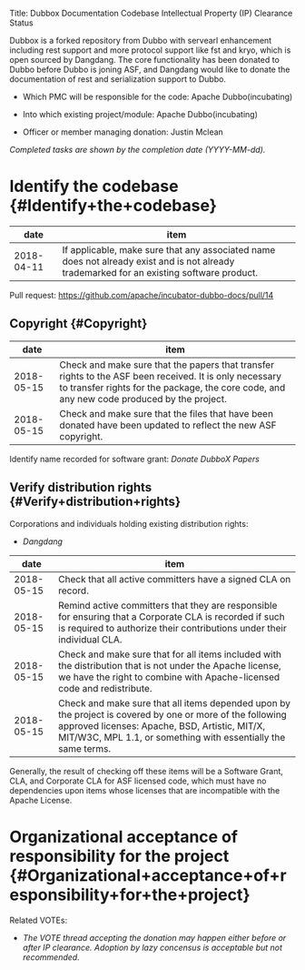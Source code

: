 Title: Dubbox Documentation Codebase Intellectual Property (IP) Clearance Status


Dubbox is a forked repository from Dubbo with servearl enhancement including rest support and more protocol support like fst and kryo, which is open sourced by Dangdang. The core functionality has been donated to Dubbo before Dubbo is joning ASF, and Dangdang would like to donate the documentation of rest and serialization support to Dubbo.



- Which PMC will be responsible for the code: Apache Dubbo(incubating)


- Into which existing project/module: Apache Dubbo(incubating)


- Officer or member managing donation: Justin Mclean

 _Completed tasks are shown by the completion date (YYYY-MM-dd)._ 


# Identify the codebase {#Identify+the+codebase}

| date | item |
|------|------|
| 2018-04-11 | If applicable, make sure that any associated name does not already exist and is not already trademarked for an existing software product. |

Pull request: https://github.com/apache/incubator-dubbo-docs/pull/14


## Copyright {#Copyright}

| date | item |
|------|------|
| 2018-05-15 | Check and make sure that the papers that transfer rights to the ASF been received. It is only necessary to transfer rights for the package, the core code, and any new code produced by the project. |
| 2018-05-15 | Check and make sure that the files that have been donated have been updated to reflect the new ASF copyright. |

Identify name recorded for software grant: _Donate DubboX Papers_ 


## Verify distribution rights {#Verify+distribution+rights}

Corporations and individuals holding existing distribution rights:



-  _Dangdang_ 

| date | item |
|------|------|
| 2018-05-15 | Check that all active committers have a signed CLA on record. |
| 2018-05-15 | Remind active committers that they are responsible for ensuring that a Corporate CLA is recorded if such is required to authorize their contributions under their individual CLA. |
| 2018-05-15 | Check and make sure that for all items included with the distribution that is not under the Apache license, we have the right to combine with Apache-licensed code and redistribute. |
| 2018-05-15 | Check and make sure that all items depended upon by the project is covered by one or more of the following approved licenses: Apache, BSD, Artistic, MIT/X, MIT/W3C, MPL 1.1, or something with essentially the same terms. |

Generally, the result of checking off these items will be a Software Grant, CLA, and Corporate CLA for ASF licensed code, which must have no dependencies upon items whose licenses that are incompatible with the Apache License.


# Organizational acceptance of responsibility for the project {#Organizational+acceptance+of+responsibility+for+the+project}

Related VOTEs:



-  _The VOTE thread accepting the donation may happen either before or after IP clearance. Adoption by lazy concensus is acceptable but not recommended._ 
